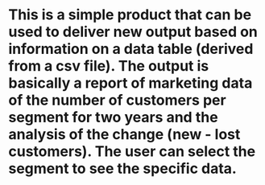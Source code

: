 # This is a simple product that can be used to deliver new output based on information on a data table (derived from a csv file). The output is basically a report of marketing data of the number of customers per segment for two years and the analysis of the change (new - lost customers). The user can select the segment to see the specific data.
